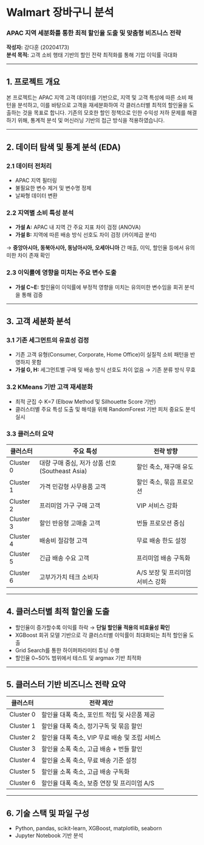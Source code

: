 # Walmart 장바구니 분석  
### APAC 지역 세분화를 통한 최적 할인율 도출 및 맞춤형 비즈니스 전략

**작성자:** 강다훈 (20204173)  
**분석 목적:** 고객 소비 행태 기반의 할인 전략 최적화를 통해 기업 이익률 극대화

---

## 1. 프로젝트 개요

본 프로젝트는 APAC 지역 고객 데이터를 기반으로, 지역 및 고객 특성에 따른 소비 패턴을 분석하고, 이를 바탕으로 고객을 재세분화하여 각 클러스터별 최적의 할인율을 도출하는 것을 목표로 합니다. 기존의 모호한 할인 정책으로 인한 수익성 저하 문제를 해결하기 위해, 통계적 분석 및 머신러닝 기반의 접근 방식을 적용하였습니다.

---

## 2. 데이터 탐색 및 통계 분석 (EDA)

### 2.1 데이터 전처리
- APAC 지역 필터링
- 불필요한 변수 제거 및 변수명 정제
- 날짜형 데이터 변환

### 2.2 지역별 소비 특성 분석
- **가설 A:** APAC 내 지역 간 주요 지표 차이 검정 (ANOVA)
- **가설 B:** 지역에 따른 배송 방식 선호도 차이 검정 (카이제곱 분석)

→ **중앙아시아, 동북아시아, 동남아시아, 오세아니아** 간 매출, 이익, 할인율 등에서 유의미한 차이 존재 확인

### 2.3 이익률에 영향을 미치는 주요 변수 도출
- **가설 C~E:** 할인율이 이익률에 부정적 영향을 미치는 유의미한 변수임을 회귀 분석을 통해 검증

---

## 3. 고객 세분화 분석

### 3.1 기존 세그먼트의 유효성 검정
- 기존 고객 유형(Consumer, Corporate, Home Office)이 실질적 소비 패턴을 반영하지 못함
- **가설 G, H:** 세그먼트별 구매 및 배송 방식 선호도 차이 없음 → 기존 분류 방식 무효

### 3.2 KMeans 기반 고객 재세분화
- 최적 군집 수 K=7 (Elbow Method 및 Silhouette Score 기반)
- 클러스터별 주요 특성 도출 및 해석을 위해 RandomForest 기반 피처 중요도 분석 실시

### 3.3 클러스터 요약

| 클러스터 | 주요 특성 | 전략 방향 |
|----------|------------|-------------|
| Cluster 0 | 대량 구매 중심, 저가 상품 선호 (Southeast Asia) | 할인 축소, 재구매 유도 |
| Cluster 1 | 가격 민감형 사무용품 고객 | 할인 축소, 묶음 프로모션 |
| Cluster 2 | 프리미엄 가구 구매 고객 | VIP 서비스 강화 |
| Cluster 3 | 할인 반응형 고매출 고객 | 번들 프로모션 중심 |
| Cluster 4 | 배송비 절감형 고객 | 무료 배송 한도 설정 |
| Cluster 5 | 긴급 배송 수요 고객 | 프리미엄 배송 구독화 |
| Cluster 6 | 고부가가치 테크 소비자 | A/S 보장 및 프리미엄 서비스 강화 |

---

## 4. 클러스터별 최적 할인율 도출

- 할인율이 증가할수록 이익률 하락 → **단일 할인율 적용의 비효율성 확인**
- XGBoost 회귀 모델 기반으로 각 클러스터별 이익률이 최대화되는 최적 할인율 도출
- Grid Search를 통한 하이퍼파라미터 튜닝 수행
- 할인율 0~50% 범위에서 테스트 및 argmax 기반 최적화

---

## 5. 클러스터 기반 비즈니스 전략 요약

| 클러스터 | 전략 제안 |
|----------|-------------|
| Cluster 0 | 할인율 대폭 축소, 포인트 적립 및 사은품 제공 |
| Cluster 1 | 할인율 대폭 축소, 정기구독 및 묶음 할인 |
| Cluster 2 | 할인율 대폭 축소, VIP 무료 배송 및 조립 서비스 |
| Cluster 3 | 할인율 소폭 축소, 고급 배송 + 번들 할인 |
| Cluster 4 | 할인율 소폭 축소, 무료 배송 기준 설정 |
| Cluster 5 | 할인율 소폭 축소, 고급 배송 구독화 |
| Cluster 6 | 할인율 대폭 축소, 보증 연장 및 프리미엄 A/S |

---

## 6. 기술 스택 및 파일 구성

- Python, pandas, scikit-learn, XGBoost, matplotlib, seaborn
- Jupyter Notebook 기반 분석

